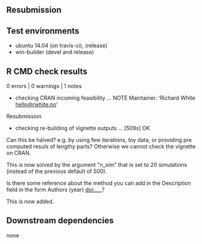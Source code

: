 ## Resubmission

## Test environments
* ubuntu 14.04 (on travis-ci), (release)
* win-builder (devel and release)

## R CMD check results

0 errors | 0 warnings | 1 notes

* checking CRAN incoming feasibility ... NOTE
Maintainer: ‘Richard White <hello@rwhite.no>’

Resubmission

* checking re-building of vignette outputs ... [509s] OK

Can this be halved? e.g. by using few iterations, toy data, or providing
pre computed resuls of lengthy parts? Otherwise we cannot check the
vignette on CRAN.

This is now solved by the argument "n_sim" that is set to 20 simulations (instead of the previous default of 500).


Is there some reference about the method you can add in the Description
field in the form Authors (year) <doi:.....>?

This is now added.

## Downstream dependencies

none
